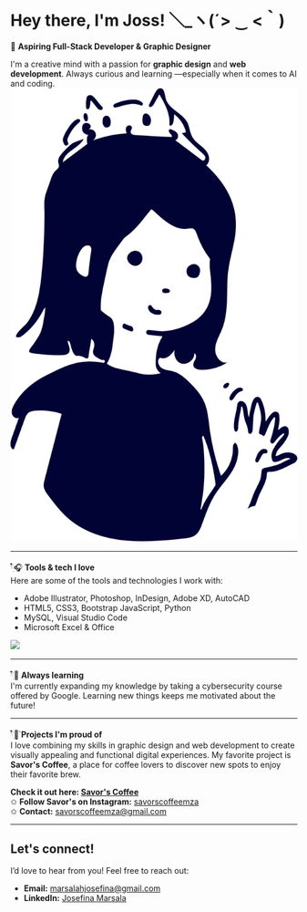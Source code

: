 # Hey there, I'm Joss! ＼_ヽ(´> ‿ <｀)

🍰 **Aspiring Full-Stack Developer & Graphic Designer**

I'm a creative mind with a passion for **graphic design** and **web development**. Always curious and learning —especially when it comes to AI and coding. 
<img src='https://github.com/jossmarsala/jossmarsala/blob/main/me.png'></img>

---

𓍢ִ໋🎧 **Tools & tech I love**  
Here are some of the tools and technologies I work with:

- Adobe Illustrator, Photoshop, InDesign, Adobe XD, AutoCAD
- HTML5, CSS3,  Bootstrap JavaScript, Python  
- MySQL, Visual Studio Code
- Microsoft Excel & Office

<img src='https://github.com/jossmarsala/jossmarsala/blob/main/me.png(https://github.com/jossmarsala/jossmarsala/blob/main/tech-box.png?raw=true)'></img>

---

𓍢ִ໋📖 **Always learning**  
I'm currently expanding my knowledge by taking a cybersecurity course offered by Google. Learning new things keeps me motivated about the future!

---
𓍢ִ໋🌷͙֒ **Projects I'm proud of**  
I love combining my skills in graphic design and web development to create visually appealing and functional digital experiences. My favorite project is **Savor's Coffee**, a place for coffee lovers to discover new spots to enjoy their favorite brew.

**Check it out here: [Savor's Coffee](https://savors.vercel.app/)**  
✩ **Follow Savor's on Instagram:** [savorscoffeemza](https://www.instagram.com/savorscoffeemza/)  
✩ **Contact:** [savorscoffeemza@gmail.com](mailto:savorscoffeemza@gmail.com)

---

## Let's connect!

I’d love to hear from you! Feel free to reach out:

- **Email:** marsalahjosefina@gmail.com
- **LinkedIn:** [Josefina Marsala](https://www.linkedin.com/in/josmarsala/)
